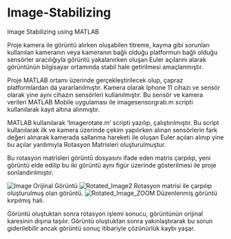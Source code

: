 # Image-Stabilizing
Image Stabilizing using MATLAB

Proje kamera ile görüntü alırken oluşabilen titreme, kayma gibi sorunları kullanılan kameranın veya kameranın bağlı olduğu platformun bağlı olduğu sensörler aracılığıyla görüntü yakalanırken oluşan Euler açılarını alarak görüntünün bilgisayar ortamında stabil hale getirilmesi amaçlanmıştır.

Proje MATLAB ortamı üzerinde gerçekleştirilecek olup, çapraz platformlardan da yararlanılmıştır. Kamera olarak Iphone 11 cihazı ve sensör olarak yine aynı cihazın sensörleri kullanılmıştır. Bu sensör ve kamera verileri MATLAB Mobile uygulaması ile imagesensorgrab.m scripti kullanılarak kayıt altına alınmıştır.

MATLAB kullanılarak ‘Imagerotate.m’ scripti yazılıp, çalıştırılmıştır. Bu script kullanılarak ilk ve kamera üzerinde çekim yapılırken alınan sensörlerin fark değeri alınarak kamerada sallanma hareketi ile oluşan Euler açıları alınıp yine bu açılar yardımıyla Rotasyon Matrisleri oluşturulmuştur.

Bu rotasyon matrisleri görüntü dosyasını ifade eden matris çarpılıp, yeni görüntü elde edilip bu iki görüntü aynı figür üzerinde gösterilmesi ile proje sonlandırılmıştır.

![Image](https://user-images.githubusercontent.com/79456608/108714720-f4bc7600-752a-11eb-9055-20c200a8cc02.png)
Orijinal Görüntü
![Rotated_Image2](https://user-images.githubusercontent.com/79456608/108716016-a4461800-752c-11eb-8df8-39bfb5f4e80f.png)
Rotasyon matrisi ile çarpılıp oluşturulmuş olan görüntü.
![Rotated_Image_ZOOM](https://user-images.githubusercontent.com/79456608/108716080-b922ab80-752c-11eb-9689-a8eeab6ce0eb.png)
Düzenlenmiş görüntü kırpılmış hali.

Görüntü oluştuktan sonra rotasyon işlemi sonucu, görüntünün orijinal karesinin dışına taşılır. Görüntü oluştuktan sonra yakınlaştırarak bu sorun giderilebilir ancak görüntü sonuç itibariyle çözünürlük kaybı yaşar.

